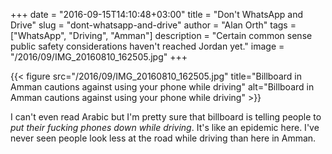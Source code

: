 +++
date = "2016-09-15T14:10:48+03:00"
title = "Don't WhatsApp and Drive"
slug = "dont-whatsapp-and-drive"
author = "Alan Orth"
tags = ["WhatsApp", "Driving", "Amman"]
description = "Certain common sense public safety considerations haven't reached Jordan yet."
image = "/2016/09/IMG_20160810_162505.jpg"
+++

{{< figure src="/2016/09/IMG_20160810_162505.jpg" title="Billboard in Amman cautions against using your phone while driving" alt="Billboard in Amman cautions against using your phone while driving" >}}

I can't even read Arabic but I'm pretty sure that billboard is telling people to *put their fucking phones down while driving*. It's like an epidemic here. I've never seen people look less at the road while driving than here in Amman.

<!--more-->
